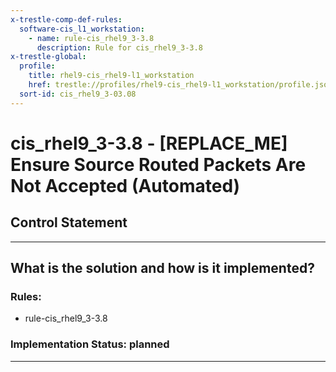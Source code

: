```yaml
---
x-trestle-comp-def-rules:
  software-cis_l1_workstation:
    - name: rule-cis_rhel9_3-3.8
      description: Rule for cis_rhel9_3-3.8
x-trestle-global:
  profile:
    title: rhel9-cis_rhel9-l1_workstation
    href: trestle://profiles/rhel9-cis_rhel9-l1_workstation/profile.json
  sort-id: cis_rhel9_3-03.08
---
```


# cis_rhel9_3-3.8 - \[REPLACE_ME\] Ensure Source Routed Packets Are Not Accepted (Automated)

## Control Statement

______________________________________________________________________

## What is the solution and how is it implemented?

<!-- For implementation status enter one of: implemented, partial, planned, alternative, not-applicable -->

<!-- Note that the list of rules under ### Rules: is read-only and changes will not be captured after assembly to JSON -->

<!-- Add control implementation description here for control: cis_rhel9_3-3.8 -->

### Rules:

  - rule-cis_rhel9_3-3.8

### Implementation Status: planned

______________________________________________________________________
